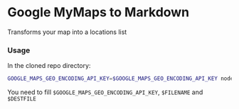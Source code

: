 # Google MyMaps to Markdown

Transforms your map into a locations list

### Usage

In the cloned repo directory:

```bash
GOOGLE_MAPS_GEO_ENCODING_API_KEY=$GOOGLE_MAPS_GEO_ENCODING_API_KEY node ./cli.js $FILENAME > $DESTFILE
```

You need to fill `$GOOGLE_MAPS_GEO_ENCODING_API_KEY`, `$FILENAME` and `$DESTFILE`
